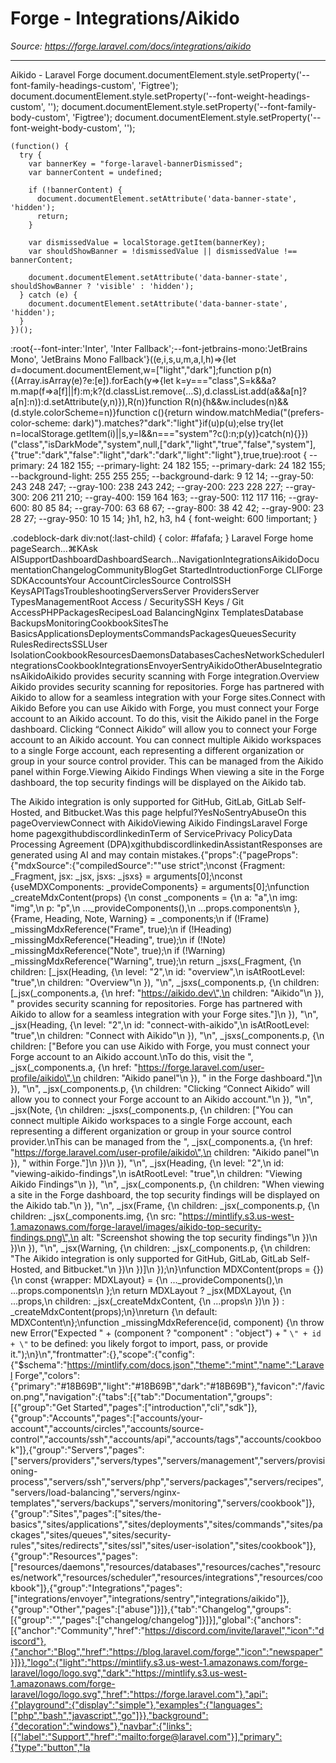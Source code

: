 # Forge - Integrations/Aikido

*Source: https://forge.laravel.com/docs/integrations/aikido*

---

Aikido - Laravel Forge
              document.documentElement.style.setProperty('--font-family-headings-custom', 'Figtree');
              document.documentElement.style.setProperty('--font-weight-headings-custom', '');
              document.documentElement.style.setProperty('--font-family-body-custom', 'Figtree');
              document.documentElement.style.setProperty('--font-weight-body-custom', '');
            
    (function() {
      try {
        var bannerKey = "forge-laravel-bannerDismissed";
        var bannerContent = undefined;
        
        if (!bannerContent) {
          document.documentElement.setAttribute('data-banner-state', 'hidden');
          return;
        }
        
        var dismissedValue = localStorage.getItem(bannerKey);
        var shouldShowBanner = !dismissedValue || dismissedValue !== bannerContent;
        
        document.documentElement.setAttribute('data-banner-state', shouldShowBanner ? 'visible' : 'hidden');
      } catch (e) {
        document.documentElement.setAttribute('data-banner-state', 'hidden');
      }
    })();
  :root{--font-inter:'Inter', 'Inter Fallback';--font-jetbrains-mono:'JetBrains Mono', 'JetBrains Mono Fallback'}((e,i,s,u,m,a,l,h)=>{let d=document.documentElement,w=["light","dark"];function p(n){(Array.isArray(e)?e:[e]).forEach(y=>{let k=y==="class",S=k&&a?m.map(f=>a[f]||f):m;k?(d.classList.remove(...S),d.classList.add(a&&a[n]?a[n]:n)):d.setAttribute(y,n)}),R(n)}function R(n){h&&w.includes(n)&&(d.style.colorScheme=n)}function c(){return window.matchMedia("(prefers-color-scheme: dark)").matches?"dark":"light"}if(u)p(u);else try{let n=localStorage.getItem(i)||s,y=l&&n==="system"?c():n;p(y)}catch(n){}})("class","isDarkMode","system",null,["dark","light","true","false","system"],{"true":"dark","false":"light","dark":"dark","light":"light"},true,true):root {
    --primary: 24 182 155;
    --primary-light: 24 182 155;
    --primary-dark: 24 182 155;
    --background-light: 255 255 255;
    --background-dark: 9 12 14;
    --gray-50: 243 248 247;
    --gray-100: 238 243 242;
    --gray-200: 223 228 227;
    --gray-300: 206 211 210;
    --gray-400: 159 164 163;
    --gray-500: 112 117 116;
    --gray-600: 80 85 84;
    --gray-700: 63 68 67;
    --gray-800: 38 42 42;
    --gray-900: 23 28 27;
    --gray-950: 10 15 14;
  }h1, h2, h3, h4 {
    font-weight: 600 !important;
}

.codeblock-dark div:not(:last-child) {
    color: #fafafa;
}
Laravel Forge home pageSearch...⌘KAsk AISupportDashboardDashboardSearch...NavigationIntegrationsAikidoDocumentationChangelogCommunityBlogGet StartedIntroductionForge CLIForge SDKAccountsYour AccountCirclesSource ControlSSH KeysAPITagsTroubleshootingServersServer ProvidersServer TypesManagementRoot Access / SecuritySSH Keys / Git AccessPHPPackagesRecipesLoad BalancingNginx TemplatesDatabase BackupsMonitoringCookbookSitesThe BasicsApplicationsDeploymentsCommandsPackagesQueuesSecurity RulesRedirectsSSLUser IsolationCookbookResourcesDaemonsDatabasesCachesNetworkSchedulerIntegrationsCookbookIntegrationsEnvoyerSentryAikidoOtherAbuseIntegrationsAikidoAikido provides security scanning with Forge integration.​Overview
Aikido provides security scanning for repositories. Forge has partnered with Aikido to allow for a seamless integration with your Forge sites.
​Connect with Aikido
Before you can use Aikido with Forge, you must connect your Forge account to an Aikido account.
To do this, visit the Aikido panel in the Forge dashboard.
Clicking “Connect Aikido” will allow you to connect your Forge account to an Aikido account.
You can connect multiple Aikido workspaces to a single Forge account, each representing a different organization or group in your source control provider.
This can be managed from the Aikido panel within Forge.
​Viewing Aikido Findings
When viewing a site in the Forge dashboard, the top security findings will be displayed on the Aikido tab.

The Aikido integration is only supported for GitHub, GitLab, GitLab Self-Hosted, and Bitbucket.Was this page helpful?YesNoSentryAbuseOn this pageOverviewConnect with AikidoViewing Aikido FindingsLaravel Forge home pagexgithubdiscordlinkedinTerm of ServicePrivacy PolicyData Processing Agreement (DPA)xgithubdiscordlinkedinAssistantResponses are generated using AI and may contain mistakes.{"props":{"pageProps":{"mdxSource":{"compiledSource":"\"use strict\";\nconst {Fragment: _Fragment, jsx: _jsx, jsxs: _jsxs} = arguments[0];\nconst {useMDXComponents: _provideComponents} = arguments[0];\nfunction _createMdxContent(props) {\n  const _components = {\n    a: \"a\",\n    img: \"img\",\n    p: \"p\",\n    ..._provideComponents(),\n    ...props.components\n  }, {Frame, Heading, Note, Warning} = _components;\n  if (!Frame) _missingMdxReference(\"Frame\", true);\n  if (!Heading) _missingMdxReference(\"Heading\", true);\n  if (!Note) _missingMdxReference(\"Note\", true);\n  if (!Warning) _missingMdxReference(\"Warning\", true);\n  return _jsxs(_Fragment, {\n    children: [_jsx(Heading, {\n      level: \"2\",\n      id: \"overview\",\n      isAtRootLevel: \"true\",\n      children: \"Overview\"\n    }), \"\\n\", _jsxs(_components.p, {\n      children: [_jsx(_components.a, {\n        href: \"https://aikido.dev\",\n        children: \"Aikido\"\n      }), \" provides security scanning for repositories. Forge has partnered with Aikido to allow for a seamless integration with your Forge sites.\"]\n    }), \"\\n\", _jsx(Heading, {\n      level: \"2\",\n      id: \"connect-with-aikido\",\n      isAtRootLevel: \"true\",\n      children: \"Connect with Aikido\"\n    }), \"\\n\", _jsxs(_components.p, {\n      children: [\"Before you can use Aikido with Forge, you must connect your Forge account to an Aikido account.\\nTo do this, visit the \", _jsx(_components.a, {\n        href: \"https://forge.laravel.com/user-profile/aikido\",\n        children: \"Aikido panel\"\n      }), \" in the Forge dashboard.\"]\n    }), \"\\n\", _jsx(_components.p, {\n      children: \"Clicking “Connect Aikido” will allow you to connect your Forge account to an Aikido account.\"\n    }), \"\\n\", _jsx(Note, {\n      children: _jsxs(_components.p, {\n        children: [\"You can connect multiple Aikido workspaces to a single Forge account, each representing a different organization or group in your source control provider.\\nThis can be managed from the \", _jsx(_components.a, {\n          href: \"https://forge.laravel.com/user-profile/aikido\",\n          children: \"Aikido panel\"\n        }), \" within Forge.\"]\n      })\n    }), \"\\n\", _jsx(Heading, {\n      level: \"2\",\n      id: \"viewing-aikido-findings\",\n      isAtRootLevel: \"true\",\n      children: \"Viewing Aikido Findings\"\n    }), \"\\n\", _jsx(_components.p, {\n      children: \"When viewing a site in the Forge dashboard, the top security findings will be displayed on the Aikido tab.\"\n    }), \"\\n\", _jsx(Frame, {\n      children: _jsx(_components.p, {\n        children: _jsx(_components.img, {\n          src: \"https://mintlify.s3.us-west-1.amazonaws.com/forge-laravel/images/aikido-top-security-findings.png\",\n          alt: \"Screenshot showing the top security findings\"\n        })\n      })\n    }), \"\\n\", _jsx(Warning, {\n      children: _jsx(_components.p, {\n        children: \"The Aikido integration is only supported for GitHub, GitLab, GitLab Self-Hosted, and Bitbucket.\"\n      })\n    })]\n  });\n}\nfunction MDXContent(props = {}) {\n  const {wrapper: MDXLayout} = {\n    ..._provideComponents(),\n    ...props.components\n  };\n  return MDXLayout ? _jsx(MDXLayout, {\n    ...props,\n    children: _jsx(_createMdxContent, {\n      ...props\n    })\n  }) : _createMdxContent(props);\n}\nreturn {\n  default: MDXContent\n};\nfunction _missingMdxReference(id, component) {\n  throw new Error(\"Expected \" + (component ? \"component\" : \"object\") + \" `\" + id + \"` to be defined: you likely forgot to import, pass, or provide it.\");\n}\n","frontmatter":{},"scope":{"config":{"$schema":"https://mintlify.com/docs.json","theme":"mint","name":"Laravel Forge","colors":{"primary":"#18B69B","light":"#18B69B","dark":"#18B69B"},"favicon":"/favicon.png","navigation":{"tabs":[{"tab":"Documentation","groups":[{"group":"Get Started","pages":["introduction","cli","sdk"]},{"group":"Accounts","pages":["accounts/your-account","accounts/circles","accounts/source-control","accounts/ssh","accounts/api","accounts/tags","accounts/cookbook"]},{"group":"Servers","pages":["servers/providers","servers/types","servers/management","servers/provisioning-process","servers/ssh","servers/php","servers/packages","servers/recipes","servers/load-balancing","servers/nginx-templates","servers/backups","servers/monitoring","servers/cookbook"]},{"group":"Sites","pages":["sites/the-basics","sites/applications","sites/deployments","sites/commands","sites/packages","sites/queues","sites/security-rules","sites/redirects","sites/ssl","sites/user-isolation","sites/cookbook"]},{"group":"Resources","pages":["resources/daemons","resources/databases","resources/caches","resources/network","resources/scheduler","resources/integrations","resources/cookbook"]},{"group":"Integrations","pages":["integrations/envoyer","integrations/sentry","integrations/aikido"]},{"group":"Other","pages":["abuse"]}]},{"tab":"Changelog","groups":[{"group":"","pages":["changelog/changelog"]}]}],"global":{"anchors":[{"anchor":"Community","href":"https://discord.com/invite/laravel","icon":"discord"},{"anchor":"Blog","href":"https://blog.laravel.com/forge","icon":"newspaper"}]}},"logo":{"light":"https://mintlify.s3.us-west-1.amazonaws.com/forge-laravel/logo/logo.svg","dark":"https://mintlify.s3.us-west-1.amazonaws.com/forge-laravel/logo/logo.svg","href":"https://forge.laravel.com"},"api":{"playground":{"display":"simple"},"examples":{"languages":["php","bash","javascript","go"]}},"background":{"decoration":"windows"},"navbar":{"links":[{"label":"Support","href":"mailto:forge@laravel.com"}],"primary":{"type":"button","la